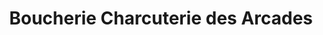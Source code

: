 ---
title: "Boucherie Charcuterie des Arcades"
url: /seez/boucherie-charcuterie-des-arcades/
shop: boucherie
---